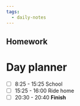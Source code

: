 ```yaml
---
tags:
  - daily-notes
---
```

## Homework 


# Day planner
- [ ] 8:25 - 15:25 School
- [ ] 15:25 - 16:00 Ride home
- [ ]  20:30 - 20:40 **Finish**